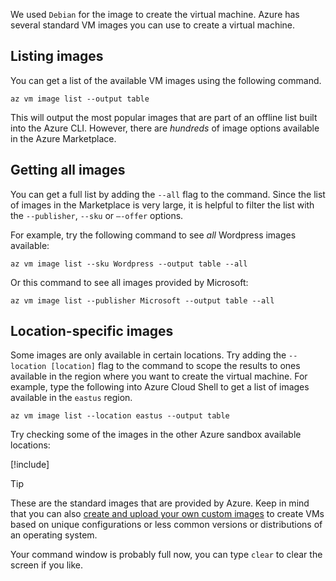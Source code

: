 We used `Debian` for the image to create the virtual machine. Azure has several standard VM images you can use to create a virtual machine. 

## Listing images

You can get a list of the available VM images using the following command. 

```azurecli
az vm image list --output table
```

This will output the most popular images that are part of an offline list built into the Azure CLI. However, there are _hundreds_ of image options available in the Azure Marketplace. 

## Getting all images

You can get a full list by adding the `--all` flag to the command. Since the list of images in the Marketplace is very large, it is helpful to filter the list with the `--publisher`, `--sku` or `–-offer` options.

For example, try the following command to see _all_ Wordpress images available:

```azurecli
az vm image list --sku Wordpress --output table --all
```

Or this command to see all images provided by Microsoft:

```azurecli
az vm image list --publisher Microsoft --output table --all
```

## Location-specific images

Some images are only available in certain locations. Try adding the `--location [location]` flag to the command to scope the results to ones available in the region where you want to create the virtual machine. For example, type the following into Azure Cloud Shell to get a list of images available in the `eastus` region.

```azurecli
az vm image list --location eastus --output table
```

Try checking some of the images in the other Azure sandbox available locations:

[!include[](../../../includes/azure-sandbox-regions-note.md)]

> [!TIP]
> These are the standard images that are provided by Azure. Keep in mind that you can also [create and upload your own custom images](https://docs.microsoft.com/azure/virtual-machines/linux/tutorial-custom-images) to create VMs based on unique configurations or less common versions or distributions of an operating system.

Your command window is probably full now, you can type `clear` to clear the screen if you like.